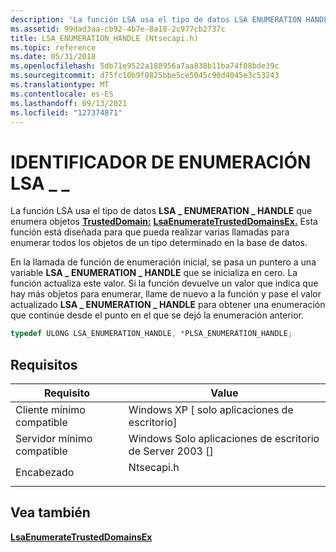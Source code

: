 ```yaml
---
description: 'La función LSA usa el tipo de datos LSA ENUMERATION HANDLE que enumera objetos \_ \_ TrustedDomain: LsaEnumerateTrustedDomainsEx.'
ms.assetid: 99dad3aa-cb92-4b7e-8a18-2c977cb2737c
title: LSA_ENUMERATION_HANDLE (Ntsecapi.h)
ms.topic: reference
ms.date: 05/31/2018
ms.openlocfilehash: 5db71e9522a188956a7aa838b11ba74f08bde39c
ms.sourcegitcommit: d75fc10b9f0825bbe5ce5045c90d4045e3c53243
ms.translationtype: MT
ms.contentlocale: es-ES
ms.lasthandoff: 09/13/2021
ms.locfileid: "127374871"
---
```

# <a name="lsa_enumeration_handle"></a>IDENTIFICADOR DE ENUMERACIÓN LSA \_ \_

La función LSA usa el tipo de datos **LSA \_ ENUMERATION \_ HANDLE** que enumera objetos [**TrustedDomain:**](trusteddomain-object.md) [**LsaEnumerateTrustedDomainsEx.**](/windows/desktop/api/Ntsecapi/nf-ntsecapi-lsaenumeratetrusteddomainsex) Esta función está diseñada para que pueda realizar varias llamadas para enumerar todos los objetos de un tipo determinado en la base de datos.

En la llamada de función de enumeración inicial, se pasa un puntero a una variable **LSA \_ ENUMERATION \_ HANDLE** que se inicializa en cero. La función actualiza este valor. Si la función devuelve un valor que indica que hay más objetos para enumerar, llame de nuevo a la función y pase el valor actualizado **LSA \_ ENUMERATION \_ HANDLE** para obtener una enumeración que continúe desde el punto en el que se dejó la enumeración anterior.


```C++
typedef ULONG LSA_ENUMERATION_HANDLE, *PLSA_ENUMERATION_HANDLE;
```



## <a name="requirements"></a>Requisitos



| Requisito | Value |
|-------------------------------------|---------------------------------------------------------------------------------------|
| Cliente mínimo compatible<br/> | Windows XP \[ solo aplicaciones de escritorio\]<br/>                                           |
| Servidor mínimo compatible<br/> | Windows Solo aplicaciones de escritorio de Server 2003 \[\]<br/>                                  |
| Encabezado<br/>                   | <dl> <dt>Ntsecapi.h</dt> </dl> |



## <a name="see-also"></a>Vea también

<dl> <dt>

[**LsaEnumerateTrustedDomainsEx**](/windows/desktop/api/Ntsecapi/nf-ntsecapi-lsaenumeratetrusteddomainsex)
</dt> </dl>

 

 




